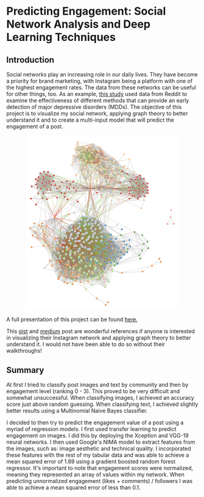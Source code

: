 # Predicting Engagement: Social Network Analysis and Deep Learning Techniques

## Introduction

Social networks play an increasing role in our daily lives. They have become a priority for brand marketing, with Instagram being a platform with one of the highest engagement rates. The data from these networks can be useful for other things, too. As an example, [this study](https://www.jmir.org/2019/6/e12554/) used data from Reddit to examine the effectiveness of different methods that can provide an early detection of major depressive disorders (MDDs). The objective of this project is to visualize my social network, applying graph theory to better understand it and to create a multi-input model that will predict the engagement of a post.

<p align="center">
    <img src="images/louvain_graph.png" width='400'/>
</p>

A full presentation of this project can be found [here.](https://github.com/rmesrobi/predicting_engagement/blob/main/presentation/predicting_engagement_presentation.pdf)

This [gist](https://bl.ocks.org/pkerpedjiev/f2e6ebb2532dae603de13f0606563f5b) and [medium](https://medium.com/@maximpiessen/how-i-visualised-my-instagram-network-and-what-i-learned-from-it-d7cc125ef297) post are wonderful references if anyone is interested in visualizing their Instagram network and applying graph theory to better understand it. I would not have been able to do so without their walkthroughs! 

## Summary

At first I tried to classify post images and text by community and then by engagement level (ranking 0 - 3). This proved to be very difficult and somewhat unsuccessful. When classifying images, I achieved an accuracy score just above random guessing. When classifying text, I achieved slightly better results using a Multinomial Naive Bayes classifier.

I decided to then try to predict the engagement value of a post using a myriad of regression models. I first used transfer learning to predict engagement on images. I did this by deploying the Xception and VGG-19 neural networks. I then used Google's NIMA model to extract features from the images, such as: image aesthetic and technical quality. I incorporated these features with the rest of my tabular data and was able to achieve a mean squared error of 1.89 using a gradient boosted random forest regressor. It's important to note that engagement scores were normalized, meaning they represented an array of values within my network. When predicting unnormalized engagement (likes + comments) / followers I was able to achieve a mean squared error of less than 0.1. 
